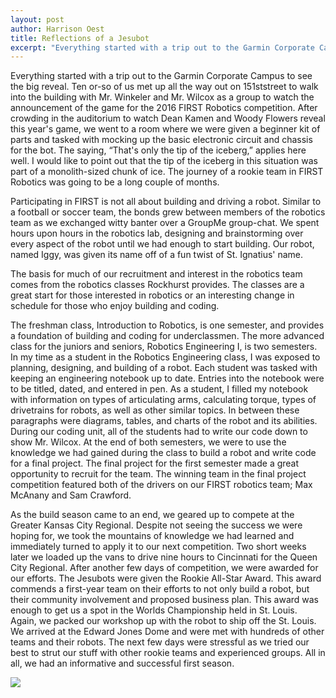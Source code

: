 ```yaml
---
layout: post
author: Harrison Oest
title: Reflections of a Jesubot
excerpt: "Everything started with a trip out to the Garmin Corporate Campus to see the big reveal."
---
```


Everything started with a trip out to the Garmin Corporate Campus to see the big reveal. Ten or-so of us met up all the way out on 151ststreet to walk into the building with Mr. Winkeler and Mr. Wilcox as a group to watch the announcement of the game for the 2016 FIRST Robotics competition. After crowding in the auditorium to watch Dean Kamen and Woody Flowers reveal this year's game, we went to a room where we were given a beginner kit of parts and tasked with mocking up the basic electronic circuit and chassis for the bot. The saying, “That's only the tip of the iceberg,” applies here well. I would like to point out that the tip of the iceberg in this situation was part of a monolith-sized chunk of ice. The journey of a rookie team in FIRST Robotics was going to be a long couple of months.


Participating in FIRST is not all about building and driving a robot. Similar to a football or soccer team, the bonds grew between members of the robotics team as we exchanged witty banter over a GroupMe group-chat. We spent hours upon hours in the robotics lab, designing and brainstorming over every aspect of the robot until we had enough to start building. Our robot, named Iggy, was given its name off of a fun twist of St. Ignatius' name.


The basis for much of our recruitment and interest in the robotics team comes from the robotics classes Rockhurst provides. The classes are a great start for those interested in robotics or an interesting change in schedule for those who enjoy building and coding. 


The freshman class, Introduction to Robotics, is one semester, and provides a foundation of building and coding for underclassmen. The more advanced class for the juniors and seniors, Robotics Engineering I, is two semesters. In my time as a student in the Robotics Engineering class, I was exposed to planning, designing, and building of a robot. Each student was tasked with keeping an engineering notebook up to date. Entries into the notebook were to be titled, dated, and entered in pen. As a student, I filled my notebook with information on types of articulating arms, calculating torque, types of drivetrains for robots, as well as other similar topics. In between these paragraphs were diagrams, tables, and charts of the robot and its abilities. During our coding unit, all of the students had to write our code down to show Mr. Wilcox. At the end of both semesters, we were to use the knowledge we had gained during the class to build a robot and write code for a final project. The final project for the first semester made a great opportunity to recruit for the team. The winning team in the final project competition featured both of the drivers on our FIRST robotics team; Max McAnany and Sam Crawford. 

As the build season came to an end, we geared up to compete at the Greater Kansas City Regional. Despite not seeing the success we were hoping for, we took the mountains of knowledge we had learned and immediately turned to apply it to our next competition. Two short weeks later we loaded up the vans to drive nine hours to Cincinnati for the Queen City Regional. After another few days of competition, we were awarded for our efforts. The Jesubots were given the Rookie All-Star Award. This award commends a first-year team on their efforts to not only build a robot, but their community involvement and proposed business plan. This award was enough to get us a spot in the Worlds Championship held in St. Louis. Again, we packed our workshop up with the robot to ship off the St. Louis. We arrived at the Edward Jones Dome and were met with hundreds of other teams and their robots. The next few days were stressful as we tried our best to strut our stuff with other rookie teams and experienced groups. All in all, we had an informative and successful first season.

<div class="flex-wrapper">
  <img src="{{site.baseurl}}/img/Stag Hats.JPG">
</div>


